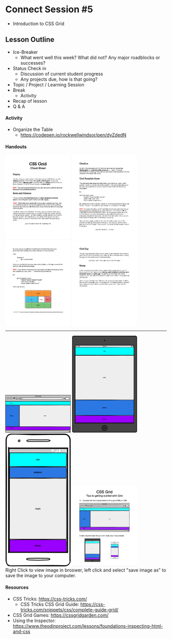 # Connect Session #5

  * Introduction to CSS Grid

## Lesson Outline

  * Ice-Breaker
    * What went well this week?  What did not?  Any major roadblocks or successes?
  * Status Check in
    * Discussion of current student progress
    * Any projects due, how is that going?
  * Topic / Project / Learning Session
  * Break
    * Activity
  * Recap of lesson
  * Q & A

#### Activity

  * Organize the Table
    * https://codepen.io/rockwellwindsor/pen/dyZdedN

#### Handouts

  <img src="./handouts/css_grid_1.png" width="204"/> <img src="./handouts/css_grid_2.png" width="204"/>
  <img src="./handouts/css_grid_3.png" width="204"/> <img src="./handouts/css_grid_4.png" width="204"/>
  <hr>
  <img src="./handouts/css-grid-ex-1.png" width="204"/> <img src="./handouts/css-grid-ex-2.png" width="204"/>
  <img src="./handouts/css-grid-ex-3.png" width="204"/> <img src="./handouts/css-grid-getting-started.png" width="204"/> 
  <figcaption>Right Click to view image in broswer, left click and select "save image as" to save the image to your computer.</figcaption>

#### Resources

  * CSS Tricks: https://css-tricks.com/
    * CSS Tricks CSS Grid Guide: https://css-tricks.com/snippets/css/complete-guide-grid/
  * CSS Grid Games: https://cssgridgarden.com/
  * Using the Inspector: https://www.theodinproject.com/lessons/foundations-inspecting-html-and-css